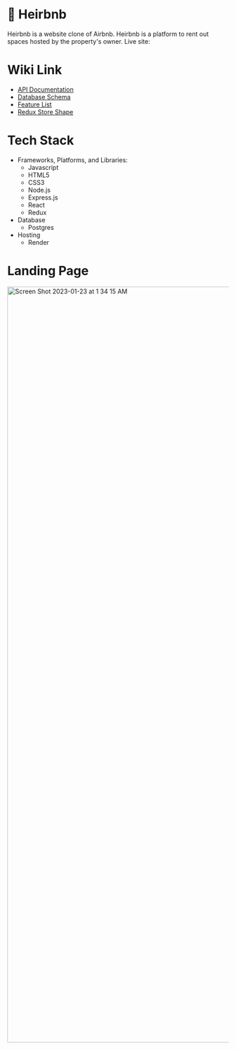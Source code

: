 #  👑 Heirbnb
Heirbnb is a website clone of Airbnb. Heirbnb is a platform to rent out spaces hosted by the property's owner.
Live site: 

# Wiki Link
* [API Documentation](https://github.com/snowywombat/API-project/wiki/API-Documentation)
* [Database Schema](https://github.com/snowywombat/API-project/wiki/Database-Schema)
* [Feature List](https://github.com/snowywombat/API-project/wiki/Feature-List)
* [Redux Store Shape](https://github.com/snowywombat/API-project/wiki/Redux-Store-Shape)

# Tech Stack
* Frameworks, Platforms, and Libraries: 
  * Javascript
  * HTML5
  * CSS3
  * Node.js
  * Express.js
  * React
  * Redux
* Database
  * Postgres
* Hosting
  * Render

# Landing Page
<img width="1715" alt="Screen Shot 2023-01-23 at 1 34 15 AM" src="https://user-images.githubusercontent.com/96889369/214007210-aa6cb914-cbc6-4360-b582-96df482cf4b9.png">

